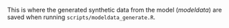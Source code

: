 This is where the generated synthetic data from the model (*modeldata*) are saved when running `scripts/modeldata_generate.R`.